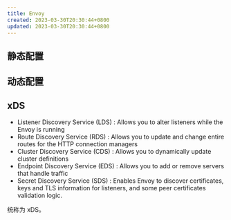```yaml
---
title: Envoy
created: 2023-03-30T20:30:44+0800
updated: 2023-03-30T20:30:44+0800
---
```



## 静态配置

## 动态配置

## xDS

- Listener Discovery Service (LDS) : Allows you to alter listeners while the Envoy is running
- Route Discovery Service (RDS)    : Allows you to update and change entire routes for the HTTP connection managers
- Cluster Discovery Service (CDS)  : Allows you to dynamically update cluster definitions
- Endpoint Discovery Service (EDS) : Allows you to add or remove servers that handle traffic
- Secret Discovery Service (SDS)   : Enables Envoy to discover certificates, keys and TLS information for listeners, and some peer certificates validation logic.

统称为 xDS。

